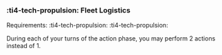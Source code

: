 ### :ti4-tech-propulsion: **Fleet Logistics**

Requirements: :ti4-tech-propulsion: :ti4-tech-propulsion:

During each of your turns of the action phase, you may perform 2 actions instead of 1.
